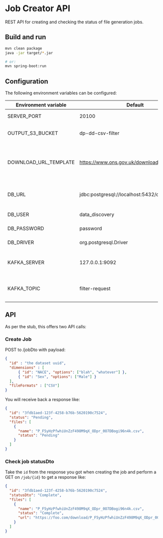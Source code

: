 # Job Creator API

REST API for creating and checking the status of file generation jobs.

## Build and run

```bash
mvn clean package
java -jar target/*.jar

# or:
mvn spring-boot:run
```

## Configuration

The following environment variables can be configured:

| Environment variable  | Default                                    | Description
| --------------------- | ------------------------------------------ | -----------
| SERVER_PORT           | 20100                                      | The port to bind to
| OUTPUT_S3_BUCKET      | dp-dd-csv-filter                           | S3 bucket to output files to
| DOWNLOAD_URL_TEMPLATE | https://www.ons.gov.uk/download/{filename} | URL template to use when creating download links
| DB_URL                | jdbc:postgresql://localhost:5432/data_discovery | JDBC URL for metadata DB
| DB_USER               | data_discovery                             | Database user
| DB_PASSWORD           | password                                   | Database password
| DB_DRIVER             | org.postgresql.Driver                      | JDBC driver
| KAFKA_SERVER          | 127.0.0.1:9092                             | Kafka bootstrap server address
| KAFKA_TOPIC           | filter-request                             | Kafka topic to send filter requests to.

## API

As per the stub, this offers two API calls:

### Create Job

POST to /jobDto with payload:

```json
{ 
  "id" : "the dataset uuid",
  "dimensions" : [
      { "id": "NACE", "options": ["blah", "whatever"] },
      { "id": "Sex", "options": ["Male"] }
  ],
  "fileFormats" : ["CSV"]
}
```

You will receive back a response like:

```json
{
  "id": "3fdb1aed-123f-4258-b76b-5620190c7524",
  "status": "Pending",
  "files": [
    {
      "name": "P_F5yHzPfwhiUnZzF498M9qX_ODpr_0O7DBogi96n4k.csv",
      "status": "Pending"
    }
  ]
}
```

### Check job statusDto

Take the `id` from the response you got when creating the job and perform a GET on `/job/{id}` to get a response like:

```json
{
  "id": "3fdb1aed-123f-4258-b76b-5620190c7524",
  "statusDto": "Complete",
  "files": [
    {
      "name": "P_F5yHzPfwhiUnZzF498M9qX_ODpr_0O7DBogi96n4k.csv",
      "status": "Complete",
      "url": "https://foo.com/download/P_F5yHzPfwhiUnZzF498M9qX_ODpr_0O7DBogi96n4k.csv"
    }
  ]
}
```